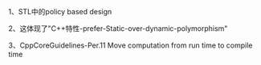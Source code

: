 

1、STL中的policy based design

2、这体现了"C++特性-prefer-Static-over-dynamic-polymorphism"

3、CppCoreGuidelines-Per.11 Move computation from run time to compile time
